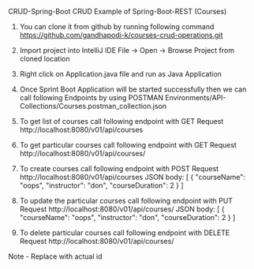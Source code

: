 CRUD-Spring-Boot
CRUD Example of Spring-Boot-REST (Courses)

1. You can clone it from github by running following command
   https://github.com/gandhapodi-k/courses-crud-operations.git
2. Import project into IntelliJ IDE
   File -> Open -> Browse Project from cloned location
3. Right click on Application.java file and run as Java Application 

4. Once Sprint Boot Application will be started successfully then we can call following Endpoints by using POSTMAN
   Environments/API-Collections/Courses.postman_collection.json

5. To get list of courses call following endpoint with GET Request
      http://localhost:8080/v01/api/courses
6. To get particular courses call following endpoint with GET Request
      http://localhost:8080/v01/api/courses/<id>
7. To create courses call following endpoint with POST Request
      http://localhost:8080/v01/api/courses 
        JSON body:
               [
               {
                    "courseName": "oops",
                    "instructor": "don",
                    "courseDuration": 2
               }
               ]
8. To update the particular courses call following endpoint with PUT Request
      http://localhost:8080/v01/api/courses/<id>
       JSON body:
            [
            {
                "courseName": "oops",
                "instructor": "don",
                "courseDuration": 2
           }
           ]
9. To delete particular courses call following endpoint with DELETE Request
      http://localhost:8080/v01/api/courses/<id>
 
Note - Replace with actual id
